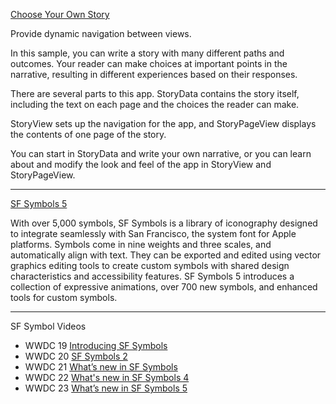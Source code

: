 [Choose Your Own Story](https://developer.apple.com/tutorials/sample-apps/chooseyourownstory)

Provide dynamic navigation between views.

In this sample, you can write a story with many different paths and outcomes. 
Your reader can make choices at important points in the narrative, resulting in different 
experiences based on their responses.

There are several parts to this app. StoryData contains the story itself, including the text
on each page and the choices the reader can make.

StoryView sets up the navigation for the app, and StoryPageView displays the contents of one page of the story.

You can start in StoryData and write your own narrative, or you can learn about and modify the look and feel
of the app in StoryView and StoryPageView.

- - - -

[SF Symbols 5](https://developer.apple.com/sf-symbols/)

With over 5,000 symbols, SF Symbols is a library of iconography designed to integrate seamlessly with San Francisco, the system font for Apple platforms. Symbols come in nine weights and three scales, and automatically align with text. They can be exported and edited using vector graphics editing tools to create custom symbols with shared design characteristics and accessibility features. SF Symbols 5 introduces a collection of expressive animations, over 700 new symbols, and enhanced tools for custom symbols.

- - - -
SF Symbol Videos

* WWDC 19 [Introducing SF Symbols](https://developer.apple.com/videos/play/wwdc2019/206)
* WWDC 20 [SF Symbols 2](https://developer.apple.com/videos/play/wwdc2020/10207)
* WWDC 21 [What’s new in SF Symbols](https://developer.apple.com/videos/play/wwdc2021/10097)
* WWDC 22 [What's new in SF Symbols 4](https://developer.apple.com/videos/play/wwdc2022/10157)
* WWDC 23 [What’s new in SF Symbols 5](https://developer.apple.com/videos/play/wwdc2023/10197)
